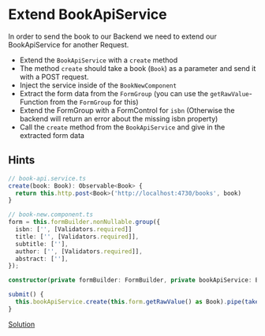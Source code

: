 # Extend BookApiService
In order to send the book to our Backend we need to extend our BookApiService for another Request.

- Extend the `BookApiService` with a `create` method
- The method `create` should take a book (`Book`) as a parameter and send it with a POST request.
- Inject the service inside of the `BookNewComponent`
- Extract the form data from the `FormGroup` (you can use the  `getRawValue`-Function from the `FormGroup` for this)
- Extend the FormGroup with a FormControl for `isbn` (Otherwise the backend will return an error about the missing isbn property)
- Call the `create` method from the `BookApiService` and give in the extracted form data

## Hints

```typescript
// book-api.service.ts
create(book: Book): Observable<Book> {
  return this.http.post<Book>('http://localhost:4730/books', book)
}
```

```typescript
// book-new.component.ts
form = this.formBuilder.nonNullable.group({
  isbn: ['', [Validators.required]]
  title: ['', [Validators.required]],
  subtitle: [''],
  author: ['', [Validators.required]],
  abstract: [''],
});

constructor(private formBuilder: FormBuilder, private bookApiService: BookApiService) {...})

submit() {
  this.bookApiService.create(this.form.getRawValue() as Book).pipe(take(1)).subscribe()
}
```



[Solution](https://github.com/martinakraus/bookmonkey-client/commit/9d68f275e0eac0bcd703d10f28a81dd57b0079ea)
